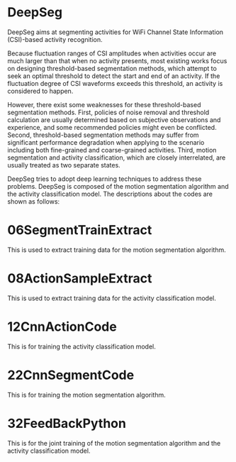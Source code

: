 # DeepSeg

DeepSeg aims at segmenting activities for WiFi Channel State Information (CSI)-based activity recognition.

Because fluctuation ranges of CSI amplitudes when activities occur are much larger than that when no activity presents, most existing works focus on designing threshold-based segmentation methods, which attempt to seek an optimal threshold to detect the start and end of an activity. If the fluctuation degree of CSI waveforms exceeds this threshold, an activity is considered to happen.

However, there exist some weaknesses for these threshold-based segmentation methods.
First, policies of noise removal and threshold calculation are usually determined based on subjective observations and experience, and some recommended policies might even be conflicted. Second, threshold-based segmentation methods may suffer from significant performance degradation when applying to the scenario including both fine-grained and coarse-grained activities. Third, motion segmentation and activity classification, which are closely interrelated, are usually treated as two separate states.

DeepSeg tries to adopt deep learning techniques to address these problems. DeepSeg is composed of the motion segmentation algorithm and the activity classification model. The descriptions about the codes are shown as follows:

# 06SegmentTrainExtract
This is used to extract training data for the motion segmentation algorithm. 

# 08ActionSampleExtract
This is used to extract training data for the activity classification model.

# 12CnnActionCode
This is for training the activity classification model.

# 22CnnSegmentCode
This is for training the motion segmentation algorithm.

# 32FeedBackPython
This is for the joint training of the motion segmentation algorithm and the activity classification model.
